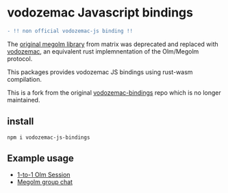 # vodozemac Javascript bindings

```diff 
- !! non official vodozemac-js binding !!
```

The [original megolm library](https://gitlab.matrix.org/matrix-org/olm/blob/master/docs/megolm.md) from matrix was deprecated and replaced with [vodozemac](https://github.com/matrix-org/vodozemac),
an equivalent rust implemnentation of the Olm/Megolm protocol.

This packages provides vodozemac JS bindings using rust-wasm compilation.

This is a fork from the original [vodozemac-bindings](https://github.com/matrix-org/vodozemac-bindings) repo which is no longer maintained.

## install

```shell
npm i vodozemac-js-bindings
```

## Example usage

- [1-to-1 Olm Session](https://github.com/Mekacher-Anis/vodozemac-js-bindings/blob/main/javascript/examples/1-to-1-olm.ts)
- [Megolm group chat](https://github.com/Mekacher-Anis/vodozemac-js-bindings/blob/main/javascript/examples/group-chat.ts)